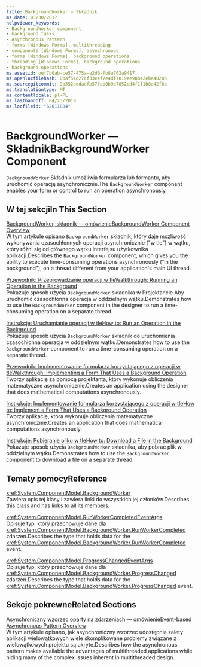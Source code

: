 ```yaml
---
title: BackgroundWorker — Składnik
ms.date: 03/30/2017
helpviewer_keywords:
- BackgroundWorker component
- background tasks
- Asynchronous Pattern
- forms [Windows Forms], multithreading
- components [Windows Forms], asynchronous
- forms [Windows Forms], background operations
- threading [Windows Forms], background operations
- background operations
ms.assetid: bef7b0ab-ce57-475a-a2d6-fb8a702a9417
ms.openlocfilehash: 0baf54d27cf33eef7e4df7019ee98b42eba40205
ms.sourcegitcommit: 9b552addadfb57fab0b9e7852ed4f1f1b8a42f8e
ms.translationtype: MT
ms.contentlocale: pl-PL
ms.lasthandoff: 04/23/2019
ms.locfileid: "62011804"
---
```

# <a name="backgroundworker-component"></a><span data-ttu-id="ca332-102">BackgroundWorker — Składnik</span><span class="sxs-lookup"><span data-stu-id="ca332-102">BackgroundWorker Component</span></span>
<span data-ttu-id="ca332-103">`BackgroundWorker` Składnik umożliwia formularza lub formantu, aby uruchomić operację asynchronicznie.</span><span class="sxs-lookup"><span data-stu-id="ca332-103">The `BackgroundWorker` component enables your form or control to run an operation asynchronously.</span></span>  
  
## <a name="in-this-section"></a><span data-ttu-id="ca332-104">W tej sekcji</span><span class="sxs-lookup"><span data-stu-id="ca332-104">In This Section</span></span>  
 [<span data-ttu-id="ca332-105">BackgroundWorker, składnik — omówienie</span><span class="sxs-lookup"><span data-stu-id="ca332-105">BackgroundWorker Component Overview</span></span>](backgroundworker-component-overview.md)  
 <span data-ttu-id="ca332-106">W tym artykule opisano `BackgroundWorker` składnik, który daje możliwość wykonywania czasochłonnych operacji asynchronicznie ("w tle") w wątku, który różni się od głównego wątku interfejsu użytkownika aplikacji.</span><span class="sxs-lookup"><span data-stu-id="ca332-106">Describes the `BackgroundWorker` component, which gives you the ability to execute time-consuming operations asynchronously ("in the background"), on a thread different from your application's main UI thread.</span></span>  
  
 [<span data-ttu-id="ca332-107">Przewodnik: Przeprowadzanie operacji w tle</span><span class="sxs-lookup"><span data-stu-id="ca332-107">Walkthrough: Running an Operation in the Background</span></span>](walkthrough-running-an-operation-in-the-background.md)  
 <span data-ttu-id="ca332-108">Pokazuje sposób użycia `BackgroundWorker` składnika w Projektancie Aby uruchomić czasochłonna operacja w oddzielnym wątku.</span><span class="sxs-lookup"><span data-stu-id="ca332-108">Demonstrates how to use the `BackgroundWorker` component in the designer to run a time-consuming operation on a separate thread.</span></span>  
  
 [<span data-ttu-id="ca332-109">Instrukcje: Uruchamianie operacji w tle</span><span class="sxs-lookup"><span data-stu-id="ca332-109">How to: Run an Operation in the Background</span></span>](how-to-run-an-operation-in-the-background.md)  
 <span data-ttu-id="ca332-110">Pokazuje sposób użycia `BackgroundWorker` składnik do uruchomienia czasochłonna operacja w oddzielnym wątku.</span><span class="sxs-lookup"><span data-stu-id="ca332-110">Demonstrates how to use the `BackgroundWorker` component to run a time-consuming operation on a separate thread.</span></span>  
  
 [<span data-ttu-id="ca332-111">Przewodnik: Implementowanie formularza korzystającego z operacji w tle</span><span class="sxs-lookup"><span data-stu-id="ca332-111">Walkthrough: Implementing a Form That Uses a Background Operation</span></span>](walkthrough-implementing-a-form-that-uses-a-background-operation.md)  
 <span data-ttu-id="ca332-112">Tworzy aplikację za pomocą projektanta, który wykonuje obliczenia matematyczne asynchronicznie.</span><span class="sxs-lookup"><span data-stu-id="ca332-112">Creates an application using the designer that does mathematical computations asynchronously.</span></span>  
  
 [<span data-ttu-id="ca332-113">Instrukcje: Implementowanie formularza korzystającego z operacji w tle</span><span class="sxs-lookup"><span data-stu-id="ca332-113">How to: Implement a Form That Uses a Background Operation</span></span>](how-to-implement-a-form-that-uses-a-background-operation.md)  
 <span data-ttu-id="ca332-114">Tworzy aplikację, która wykonuje obliczenia matematyczne asynchronicznie.</span><span class="sxs-lookup"><span data-stu-id="ca332-114">Creates an application that does mathematical computations asynchronously.</span></span>  
  
 [<span data-ttu-id="ca332-115">Instrukcje: Pobieranie pliku w tle</span><span class="sxs-lookup"><span data-stu-id="ca332-115">How to: Download a File in the Background</span></span>](how-to-download-a-file-in-the-background.md)  
 <span data-ttu-id="ca332-116">Pokazuje sposób użycia `BackgroundWorker` składnika, aby pobrać plik w oddzielnym wątku.</span><span class="sxs-lookup"><span data-stu-id="ca332-116">Demonstrates how to use the `BackgroundWorker` component to download a file on a separate thread.</span></span>  
  
## <a name="reference"></a><span data-ttu-id="ca332-117">Tematy pomocy</span><span class="sxs-lookup"><span data-stu-id="ca332-117">Reference</span></span>  
 <xref:System.ComponentModel.BackgroundWorker>  
 <span data-ttu-id="ca332-118">Zawiera opis tej klasy i zawiera linki do wszystkich jej członków.</span><span class="sxs-lookup"><span data-stu-id="ca332-118">Describes this class and has links to all its members.</span></span>  
  
 <xref:System.ComponentModel.RunWorkerCompletedEventArgs>  
 <span data-ttu-id="ca332-119">Opisuje typ, który przechowuje dane dla <xref:System.ComponentModel.BackgroundWorker.RunWorkerCompleted> zdarzeń.</span><span class="sxs-lookup"><span data-stu-id="ca332-119">Describes the type that holds data for the <xref:System.ComponentModel.BackgroundWorker.RunWorkerCompleted> event.</span></span>  
  
 <xref:System.ComponentModel.ProgressChangedEventArgs>  
 <span data-ttu-id="ca332-120">Opisuje typ, który przechowuje dane dla <xref:System.ComponentModel.BackgroundWorker.ProgressChanged> zdarzeń.</span><span class="sxs-lookup"><span data-stu-id="ca332-120">Describes the type that holds data for the <xref:System.ComponentModel.BackgroundWorker.ProgressChanged> event.</span></span>  
  
## <a name="related-sections"></a><span data-ttu-id="ca332-121">Sekcje pokrewne</span><span class="sxs-lookup"><span data-stu-id="ca332-121">Related Sections</span></span>  
 [<span data-ttu-id="ca332-122">Asynchroniczny wzorzec oparty na zdarzeniach — omówienie</span><span class="sxs-lookup"><span data-stu-id="ca332-122">Event-based Asynchronous Pattern Overview</span></span>](../../../standard/asynchronous-programming-patterns/event-based-asynchronous-pattern-overview.md)  
 <span data-ttu-id="ca332-123">W tym artykule opisano, jak asynchroniczny wzorzec udostępnia zalety aplikacji wielowątkowych wiele skomplikowane problemy związane z wielowątkowych projektu są ukryte.</span><span class="sxs-lookup"><span data-stu-id="ca332-123">Describes how the asynchronous pattern makes available the advantages of multithreaded applications while hiding many of the complex issues inherent in multithreaded design.</span></span>
